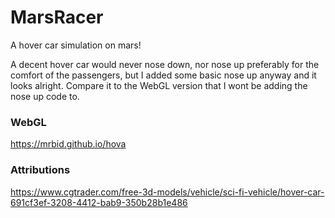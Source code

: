# MarsRacer
A hover car simulation on mars!

A decent hover car would never nose down, nor nose up preferably for the comfort of the passengers, but I added some basic nose up anyway and it looks alright. Compare it to the WebGL version that I wont be adding the nose up code to.

### WebGL
https://mrbid.github.io/hova

### Attributions
https://www.cgtrader.com/free-3d-models/vehicle/sci-fi-vehicle/hover-car-691cf3ef-3208-4412-bab9-350b28b1e486

